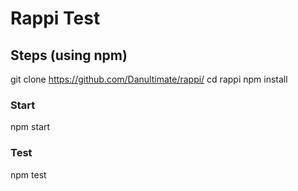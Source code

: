 # Rappi Test

## Steps (using npm)

git clone https://github.com/Danultimate/rappi/
cd rappi
npm install

### Start
npm start

### Test
npm test
